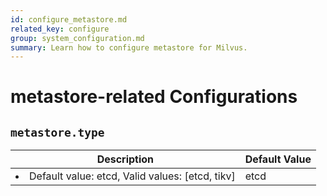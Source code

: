 ```yaml
---
id: configure_metastore.md
related_key: configure
group: system_configuration.md
summary: Learn how to configure metastore for Milvus.
---
```


# metastore-related Configurations



## `metastore.type`

<table id="metastore.type">
  <thead>
    <tr>
      <th class="width80">Description</th>
      <th class="width20">Default Value</th> 
    </tr>
  </thead>
  <tbody>
    <tr>
      <td>
        <li>Default value: etcd, Valid values: [etcd, tikv] </li>      </td>
      <td>etcd</td>
    </tr>
  </tbody>
</table>


